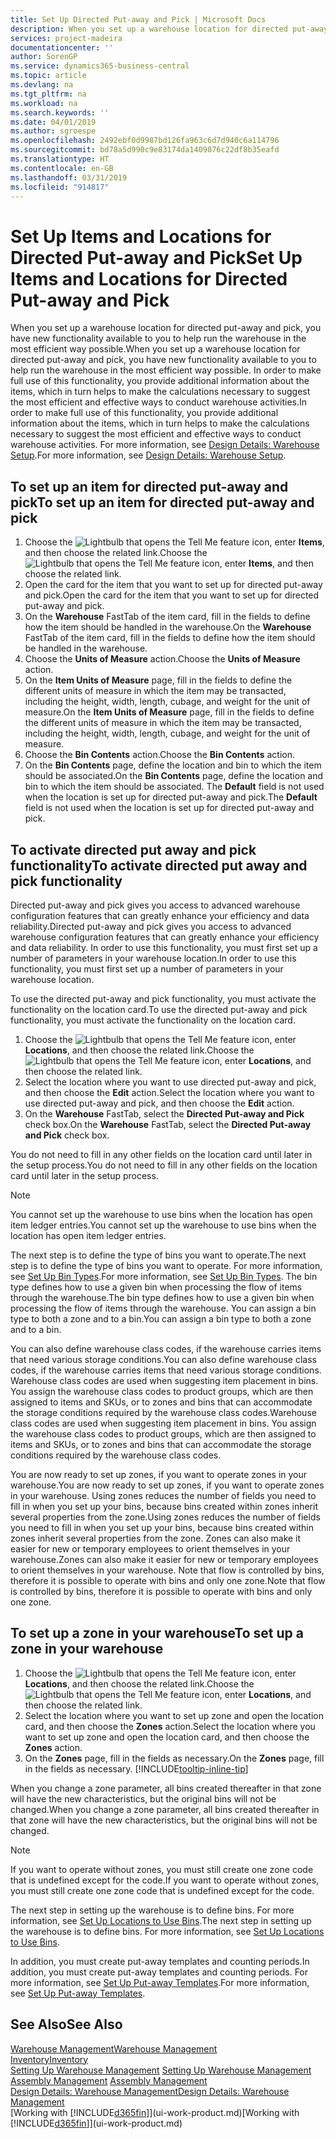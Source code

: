 ```yaml
---
title: Set Up Directed Put-away and Pick | Microsoft Docs
description: When you set up a warehouse location for directed put-away and pick, you have new functionality available to you to help run the warehouse in the most efficient way possible.
services: project-madeira
documentationcenter: ''
author: SorenGP
ms.service: dynamics365-business-central
ms.topic: article
ms.devlang: na
ms.tgt_pltfrm: na
ms.workload: na
ms.search.keywords: ''
ms.date: 04/01/2019
ms.author: sgroespe
ms.openlocfilehash: 2492ebf0d9987bd126fa963c6d7d940c6a114796
ms.sourcegitcommit: bd78a5d990c9e83174da1409076c22df8b35eafd
ms.translationtype: HT
ms.contentlocale: en-GB
ms.lasthandoff: 03/31/2019
ms.locfileid: "914817"
---
```

# <a name="set-up-items-and-locations-for-directed-put-away-and-pick"></a><span data-ttu-id="55c1c-103">Set Up Items and Locations for Directed Put-away and Pick</span><span class="sxs-lookup"><span data-stu-id="55c1c-103">Set Up Items and Locations for Directed Put-away and Pick</span></span>
<span data-ttu-id="55c1c-104">When you set up a warehouse location for directed put-away and pick, you have new functionality available to you to help run the warehouse in the most efficient way possible.</span><span class="sxs-lookup"><span data-stu-id="55c1c-104">When you set up a warehouse location for directed put-away and pick, you have new functionality available to you to help run the warehouse in the most efficient way possible.</span></span> <span data-ttu-id="55c1c-105">In order to make full use of this functionality, you provide additional information about the items, which in turn helps to make the calculations necessary to suggest the most efficient and effective ways to conduct warehouse activities.</span><span class="sxs-lookup"><span data-stu-id="55c1c-105">In order to make full use of this functionality, you provide additional information about the items, which in turn helps to make the calculations necessary to suggest the most efficient and effective ways to conduct warehouse activities.</span></span> <span data-ttu-id="55c1c-106">For more information, see [Design Details: Warehouse Setup](design-details-warehouse-setup.md).</span><span class="sxs-lookup"><span data-stu-id="55c1c-106">For more information, see [Design Details: Warehouse Setup](design-details-warehouse-setup.md).</span></span>

## <a name="to-set-up-an-item-for-directed-put-away-and-pick"></a><span data-ttu-id="55c1c-107">To set up an item for directed put-away and pick</span><span class="sxs-lookup"><span data-stu-id="55c1c-107">To set up an item for directed put-away and pick</span></span>  
1.  <span data-ttu-id="55c1c-108">Choose the ![Lightbulb that opens the Tell Me feature](media/ui-search/search_small.png "Tell me what you want to do") icon, enter **Items**, and then choose the related link.</span><span class="sxs-lookup"><span data-stu-id="55c1c-108">Choose the ![Lightbulb that opens the Tell Me feature](media/ui-search/search_small.png "Tell me what you want to do") icon, enter **Items**, and then choose the related link.</span></span>  
2.  <span data-ttu-id="55c1c-109">Open the card for the item that you want to set up for directed put-away and pick.</span><span class="sxs-lookup"><span data-stu-id="55c1c-109">Open the card for the item that you want to set up for directed put-away and pick.</span></span>
3. <span data-ttu-id="55c1c-110">On the **Warehouse** FastTab of the item card, fill in the fields to define how the item should be handled in the warehouse.</span><span class="sxs-lookup"><span data-stu-id="55c1c-110">On the **Warehouse** FastTab of the item card, fill in the fields to define how the item should be handled in the warehouse.</span></span>  
4.  <span data-ttu-id="55c1c-111">Choose the **Units of Measure** action.</span><span class="sxs-lookup"><span data-stu-id="55c1c-111">Choose the **Units of Measure** action.</span></span>
5. <span data-ttu-id="55c1c-112">On the **Item Units of Measure** page, fill in the fields to define the different units of measure in which the item may be transacted, including the height, width, length, cubage, and weight for the unit of measure.</span><span class="sxs-lookup"><span data-stu-id="55c1c-112">On the **Item Units of Measure** page, fill in the fields to define the different units of measure in which the item may be transacted, including the height, width, length, cubage, and weight for the unit of measure.</span></span>
6. <span data-ttu-id="55c1c-113">Choose the **Bin Contents** action.</span><span class="sxs-lookup"><span data-stu-id="55c1c-113">Choose the **Bin Contents** action.</span></span>
7. <span data-ttu-id="55c1c-114">On the **Bin Contents** page, define the location and bin to which the item should be associated.</span><span class="sxs-lookup"><span data-stu-id="55c1c-114">On the **Bin Contents** page, define the location and bin to which the item should be associated.</span></span> <span data-ttu-id="55c1c-115">The **Default** field is not used when the location is set up for directed put-away and pick.</span><span class="sxs-lookup"><span data-stu-id="55c1c-115">The **Default** field is not used when the location is set up for directed put-away and pick.</span></span>  

## <a name="to-activate-directed-put-away-and-pick-functionality"></a><span data-ttu-id="55c1c-116">To activate directed put away and pick functionality</span><span class="sxs-lookup"><span data-stu-id="55c1c-116">To activate directed put away and pick functionality</span></span>  
<span data-ttu-id="55c1c-117">Directed put-away and pick gives you access to advanced warehouse configuration features that can greatly enhance your efficiency and data reliability.</span><span class="sxs-lookup"><span data-stu-id="55c1c-117">Directed put-away and pick gives you access to advanced warehouse configuration features that can greatly enhance your efficiency and data reliability.</span></span> <span data-ttu-id="55c1c-118">In order to use this functionality, you must first set up a number of parameters in your warehouse location.</span><span class="sxs-lookup"><span data-stu-id="55c1c-118">In order to use this functionality, you must first set up a number of parameters in your warehouse location.</span></span>  

<span data-ttu-id="55c1c-119">To use the directed put-away and pick functionality, you must activate the functionality on the location card.</span><span class="sxs-lookup"><span data-stu-id="55c1c-119">To use the directed put-away and pick functionality, you must activate the functionality on the location card.</span></span>    
1.  <span data-ttu-id="55c1c-120">Choose the ![Lightbulb that opens the Tell Me feature](media/ui-search/search_small.png "Tell me what you want to do") icon, enter **Locations**, and then choose the related link.</span><span class="sxs-lookup"><span data-stu-id="55c1c-120">Choose the ![Lightbulb that opens the Tell Me feature](media/ui-search/search_small.png "Tell me what you want to do") icon, enter **Locations**, and then choose the related link.</span></span>  
2.  <span data-ttu-id="55c1c-121">Select the location where you want to use directed put-away and pick, and then choose the **Edit** action.</span><span class="sxs-lookup"><span data-stu-id="55c1c-121">Select the location where you want to use directed put-away and pick, and then choose the **Edit** action.</span></span>  
3.  <span data-ttu-id="55c1c-122">On the **Warehouse** FastTab, select the **Directed Put-away and Pick** check box.</span><span class="sxs-lookup"><span data-stu-id="55c1c-122">On the **Warehouse** FastTab, select the **Directed Put-away and Pick** check box.</span></span>  

<span data-ttu-id="55c1c-123">You do not need to fill in any other fields on the location card until later in the setup process.</span><span class="sxs-lookup"><span data-stu-id="55c1c-123">You do not need to fill in any other fields on the location card until later in the setup process.</span></span>  

> [!NOTE]  
>  <span data-ttu-id="55c1c-124">You cannot set up the warehouse to use bins when the location has open item ledger entries.</span><span class="sxs-lookup"><span data-stu-id="55c1c-124">You cannot set up the warehouse to use bins when the location has open item ledger entries.</span></span>  

<span data-ttu-id="55c1c-125">The next step is to define the type of bins you want to operate.</span><span class="sxs-lookup"><span data-stu-id="55c1c-125">The next step is to define the type of bins you want to operate.</span></span> <span data-ttu-id="55c1c-126">For more information, see [Set Up Bin Types](warehouse-how-to-set-up-bin-types.md).</span><span class="sxs-lookup"><span data-stu-id="55c1c-126">For more information, see [Set Up Bin Types](warehouse-how-to-set-up-bin-types.md).</span></span> <span data-ttu-id="55c1c-127">The bin type defines how to use a given bin when processing the flow of items through the warehouse.</span><span class="sxs-lookup"><span data-stu-id="55c1c-127">The bin type defines how to use a given bin when processing the flow of items through the warehouse.</span></span> <span data-ttu-id="55c1c-128">You can assign a bin type to both a zone and to a bin.</span><span class="sxs-lookup"><span data-stu-id="55c1c-128">You can assign a bin type to both a zone and to a bin.</span></span>  

<span data-ttu-id="55c1c-129">You can also define warehouse class codes, if the warehouse carries items that need various storage conditions.</span><span class="sxs-lookup"><span data-stu-id="55c1c-129">You can also define warehouse class codes, if the warehouse carries items that need various storage conditions.</span></span> <span data-ttu-id="55c1c-130">Warehouse class codes are used when suggesting item placement in bins. You assign the warehouse class codes to product groups, which are then assigned to items and SKUs, or to zones and bins that can accommodate the storage conditions required by the warehouse class codes.</span><span class="sxs-lookup"><span data-stu-id="55c1c-130">Warehouse class codes are used when suggesting item placement in bins. You assign the warehouse class codes to product groups, which are then assigned to items and SKUs, or to zones and bins that can accommodate the storage conditions required by the warehouse class codes.</span></span>  

<span data-ttu-id="55c1c-131">You are now ready to set up zones, if you want to operate zones in your warehouse.</span><span class="sxs-lookup"><span data-stu-id="55c1c-131">You are now ready to set up zones, if you want to operate zones in your warehouse.</span></span> <span data-ttu-id="55c1c-132">Using zones reduces the number of fields you need to fill in when you set up your bins, because bins created within zones inherit several properties from the zone.</span><span class="sxs-lookup"><span data-stu-id="55c1c-132">Using zones reduces the number of fields you need to fill in when you set up your bins, because bins created within zones inherit several properties from the zone.</span></span> <span data-ttu-id="55c1c-133">Zones can also make it easier for new or temporary employees to orient themselves in your warehouse.</span><span class="sxs-lookup"><span data-stu-id="55c1c-133">Zones can also make it easier for new or temporary employees to orient themselves in your warehouse.</span></span> <span data-ttu-id="55c1c-134">Note that flow is controlled by bins, therefore it is possible to operate with bins and only one zone.</span><span class="sxs-lookup"><span data-stu-id="55c1c-134">Note that flow is controlled by bins, therefore it is possible to operate with bins and only one zone.</span></span>  

## <a name="to-set-up-a-zone-in-your-warehouse"></a><span data-ttu-id="55c1c-135">To set up a zone in your warehouse</span><span class="sxs-lookup"><span data-stu-id="55c1c-135">To set up a zone in your warehouse</span></span>  
1.  <span data-ttu-id="55c1c-136">Choose the ![Lightbulb that opens the Tell Me feature](media/ui-search/search_small.png "Tell me what you want to do") icon, enter **Locations**, and then choose the related link.</span><span class="sxs-lookup"><span data-stu-id="55c1c-136">Choose the ![Lightbulb that opens the Tell Me feature](media/ui-search/search_small.png "Tell me what you want to do") icon, enter **Locations**, and then choose the related link.</span></span>  
2.  <span data-ttu-id="55c1c-137">Select the location where you want to set up zone and open the location card, and then choose the **Zones** action.</span><span class="sxs-lookup"><span data-stu-id="55c1c-137">Select the location where you want to set up zone and open the location card, and then choose the **Zones** action.</span></span>  
3.  <span data-ttu-id="55c1c-138">On the **Zones** page, fill in the fields as necessary.</span><span class="sxs-lookup"><span data-stu-id="55c1c-138">On the **Zones** page, fill in the fields as necessary.</span></span> [!INCLUDE[tooltip-inline-tip](includes/tooltip-inline-tip_md.md)]  

<span data-ttu-id="55c1c-139">When you change a zone parameter, all bins created thereafter in that zone will have the new characteristics, but the original bins will not be changed.</span><span class="sxs-lookup"><span data-stu-id="55c1c-139">When you change a zone parameter, all bins created thereafter in that zone will have the new characteristics, but the original bins will not be changed.</span></span>  

> [!NOTE]  
>  <span data-ttu-id="55c1c-140">If you want to operate without zones, you must still create one zone code that is undefined except for the code.</span><span class="sxs-lookup"><span data-stu-id="55c1c-140">If you want to operate without zones, you must still create one zone code that is undefined except for the code.</span></span>  

<span data-ttu-id="55c1c-141">The next step in setting up the warehouse is to define bins. For more information, see [Set Up Locations to Use Bins](warehouse-how-to-set-up-locations-to-use-bins.md).</span><span class="sxs-lookup"><span data-stu-id="55c1c-141">The next step in setting up the warehouse is to define bins. For more information, see [Set Up Locations to Use Bins](warehouse-how-to-set-up-locations-to-use-bins.md).</span></span>  

<span data-ttu-id="55c1c-142">In addition, you must create put-away templates and counting periods.</span><span class="sxs-lookup"><span data-stu-id="55c1c-142">In addition, you must create put-away templates and counting periods.</span></span> <span data-ttu-id="55c1c-143">For more information, see [Set Up Put-away Templates](warehouse-how-to-set-up-put-away-templates.md).</span><span class="sxs-lookup"><span data-stu-id="55c1c-143">For more information, see [Set Up Put-away Templates](warehouse-how-to-set-up-put-away-templates.md).</span></span>  

## <a name="see-also"></a><span data-ttu-id="55c1c-144">See Also</span><span class="sxs-lookup"><span data-stu-id="55c1c-144">See Also</span></span>  
[<span data-ttu-id="55c1c-145">Warehouse Management</span><span class="sxs-lookup"><span data-stu-id="55c1c-145">Warehouse Management</span></span>](warehouse-manage-warehouse.md)  
[<span data-ttu-id="55c1c-146">Inventory</span><span class="sxs-lookup"><span data-stu-id="55c1c-146">Inventory</span></span>](inventory-manage-inventory.md)  
<span data-ttu-id="55c1c-147">[Setting Up Warehouse Management](warehouse-setup-warehouse.md)   </span><span class="sxs-lookup"><span data-stu-id="55c1c-147">[Setting Up Warehouse Management](warehouse-setup-warehouse.md)   </span></span>  
<span data-ttu-id="55c1c-148">[Assembly Management](assembly-assemble-items.md)  </span><span class="sxs-lookup"><span data-stu-id="55c1c-148">[Assembly Management](assembly-assemble-items.md)  </span></span>  
[<span data-ttu-id="55c1c-149">Design Details: Warehouse Management</span><span class="sxs-lookup"><span data-stu-id="55c1c-149">Design Details: Warehouse Management</span></span>](design-details-warehouse-management.md)  
<span data-ttu-id="55c1c-150">[Working with [!INCLUDE[d365fin](includes/d365fin_md.md)]](ui-work-product.md)</span><span class="sxs-lookup"><span data-stu-id="55c1c-150">[Working with [!INCLUDE[d365fin](includes/d365fin_md.md)]](ui-work-product.md)</span></span>  
